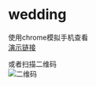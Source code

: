 # wedding

使用chrome模拟手机查看  
[演示链接](https://youjingyu.github.io/wedding/)  

或者扫描二维码  
![二维码](https://user-images.githubusercontent.com/15033260/33522733-963d6e32-d82e-11e7-892d-0859fba3b01f.png)
